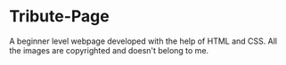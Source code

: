 # Tribute-Page
A beginner level webpage developed with the help of HTML and CSS. 
All the images are copyrighted and doesn't belong to me.
